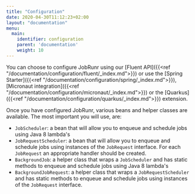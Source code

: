 ```yaml
---
title: "Configuration"
date: 2020-04-30T11:12:23+02:00
layout: "documentation"
menu: 
  main: 
    identifier: configuration
    parent: 'documentation'
    weight: 10
---
```


You can choose to configure JobRunr using our [Fluent  API]({{<ref "/documentation/configuration/fluent/_index.md">}}) or use the [Spring Starter]({{<ref "/documentation/configuration/spring/_index.md">}}), [Micronaut integration]({{<ref "/documentation/configuration/micronaut/_index.md">}}) or the [Quarkus]({{<ref "/documentation/configuration/quarkus/_index.md">}}) extension.

Once you have configured JobRunr, various beans and helper classes are available. The most important you will use, are:
- `JobScheduler`: a bean that will allow you to enqueue and schedule jobs using Java 8 lambda's
- `JobRequestScheduler`: a bean that will allow you to enqueue and schedule jobs using instances of the `JobRequest` interface. For each `JobRequest` an appropriate handler should be created.
- `BackgroundJob`: a helper class that wraps a `JobScheduler` and has static methods to enqueue and schedule jobs using Java 8 lambda's
- `BackgroundJobRequest`: a helper class that wraps a `JobRequestScheduler` and has static methods to enqueue and schedule jobs using instances of the `JobRequest` interface.